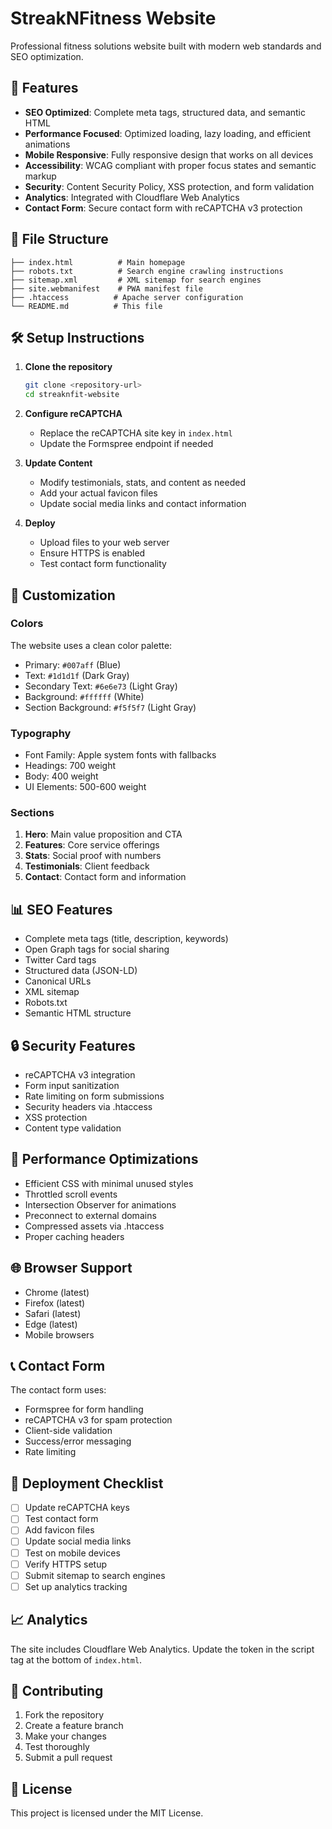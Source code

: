 # StreakNFitness Website

Professional fitness solutions website built with modern web standards and SEO optimization.

## 🚀 Features

- **SEO Optimized**: Complete meta tags, structured data, and semantic HTML
- **Performance Focused**: Optimized loading, lazy loading, and efficient animations
- **Mobile Responsive**: Fully responsive design that works on all devices
- **Accessibility**: WCAG compliant with proper focus states and semantic markup
- **Security**: Content Security Policy, XSS protection, and form validation
- **Analytics**: Integrated with Cloudflare Web Analytics
- **Contact Form**: Secure contact form with reCAPTCHA v3 protection

## 📁 File Structure

```
├── index.html          # Main homepage
├── robots.txt          # Search engine crawling instructions
├── sitemap.xml         # XML sitemap for search engines
├── site.webmanifest    # PWA manifest file
├── .htaccess          # Apache server configuration
└── README.md          # This file
```

## 🛠️ Setup Instructions

1. **Clone the repository**
   ```bash
   git clone <repository-url>
   cd streaknfit-website
   ```

2. **Configure reCAPTCHA**
   - Replace the reCAPTCHA site key in `index.html`
   - Update the Formspree endpoint if needed

3. **Update Content**
   - Modify testimonials, stats, and content as needed
   - Add your actual favicon files
   - Update social media links and contact information

4. **Deploy**
   - Upload files to your web server
   - Ensure HTTPS is enabled
   - Test contact form functionality

## 🔧 Customization

### Colors
The website uses a clean color palette:
- Primary: `#007aff` (Blue)
- Text: `#1d1d1f` (Dark Gray)
- Secondary Text: `#6e6e73` (Light Gray)
- Background: `#ffffff` (White)
- Section Background: `#f5f5f7` (Light Gray)

### Typography
- Font Family: Apple system fonts with fallbacks
- Headings: 700 weight
- Body: 400 weight
- UI Elements: 500-600 weight

### Sections
1. **Hero**: Main value proposition and CTA
2. **Features**: Core service offerings
3. **Stats**: Social proof with numbers
4. **Testimonials**: Client feedback
5. **Contact**: Contact form and information

## 📊 SEO Features

- Complete meta tags (title, description, keywords)
- Open Graph tags for social sharing
- Twitter Card tags
- Structured data (JSON-LD)
- Canonical URLs
- XML sitemap
- Robots.txt
- Semantic HTML structure

## 🔒 Security Features

- reCAPTCHA v3 integration
- Form input sanitization
- Rate limiting on form submissions
- Security headers via .htaccess
- XSS protection
- Content type validation

## 📱 Performance Optimizations

- Efficient CSS with minimal unused styles
- Throttled scroll events
- Intersection Observer for animations
- Preconnect to external domains
- Compressed assets via .htaccess
- Proper caching headers

## 🌐 Browser Support

- Chrome (latest)
- Firefox (latest)
- Safari (latest)
- Edge (latest)
- Mobile browsers

## 📞 Contact Form

The contact form uses:
- Formspree for form handling
- reCAPTCHA v3 for spam protection
- Client-side validation
- Success/error messaging
- Rate limiting

## 🚀 Deployment Checklist

- [ ] Update reCAPTCHA keys
- [ ] Test contact form
- [ ] Add favicon files
- [ ] Update social media links
- [ ] Test on mobile devices
- [ ] Verify HTTPS setup
- [ ] Submit sitemap to search engines
- [ ] Set up analytics tracking

## 📈 Analytics

The site includes Cloudflare Web Analytics. Update the token in the script tag at the bottom of `index.html`.

## 🤝 Contributing

1. Fork the repository
2. Create a feature branch
3. Make your changes
4. Test thoroughly
5. Submit a pull request

## 📄 License

This project is licensed under the MIT License.
